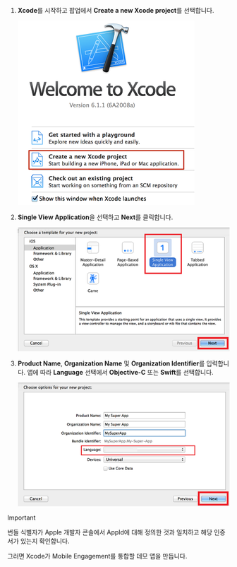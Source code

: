 1. **Xcode**를 시작하고 팝업에서 **Create a new Xcode project**를 선택합니다.
   
    ![](./media/mobile-engagement-create-new-ios-app/xcode-new-project.png)
2. **Single View Application**을 선택하고 **Next**를 클릭합니다.
   
    ![](./media/mobile-engagement-create-new-ios-app/xcode-simple-view.png)
3. **Product Name**, **Organization Name** 및 **Organization Identifier**를 입력합니다. 앱에 따라 **Language** 선택에서 **Objective-C** 또는 **Swift**를 선택합니다.
   
    ![](./media/mobile-engagement-create-new-ios-app/xcode-project-props.png)

> [!IMPORTANT]
> 번들 식별자가 Apple 개발자 콘솔에서 AppId에 대해 정의한 것과 일치하고 해당 인증서가 있는지 확인합니다. 
> 
> 

그러면 Xcode가 Mobile Engagement를 통합할 데모 앱을 만듭니다.

